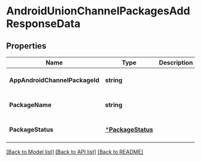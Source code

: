 # AndroidUnionChannelPackagesAddResponseData

## Properties
Name | Type | Description | Notes
------------ | ------------- | ------------- | -------------
**AppAndroidChannelPackageId** | **string** |  | [optional] [default to null]
**PackageName** | **string** |  | [optional] [default to null]
**PackageStatus** | [***PackageStatus**](PackageStatus.md) |  | [optional] [default to null]

[[Back to Model list]](../README.md#documentation-for-models) [[Back to API list]](../README.md#documentation-for-api-endpoints) [[Back to README]](../README.md)


